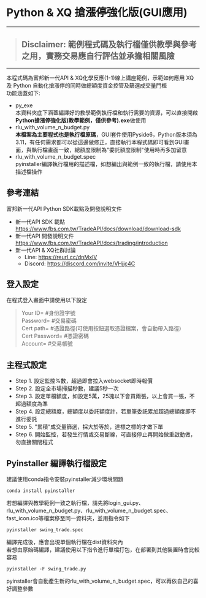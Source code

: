 # Python & XQ 搶漲停強化版(GUI應用)

---
> ## **Disclaimer: 範例程式碼及執行檔僅供教學與參考之用，實務交易應自行評估並承擔相關風險**
> 
---

本程式碼為富邦新一代API & XQ化學反應(1-1)線上講座範例，示範如何應用 XQ 及 Python 自動化搶漲停的同時做總額度資金控管及篩選成交量門檻<br> 
功能涵蓋如下:
* py_exe<br>
  本資料夾底下涵蓋編譯好的教學範例執行檔和執行需要的資源，可以直接開啟**Python搶漲停強化版(教學範例，僅供參考).exe**做使用
* rlu_with_volume_n_budget.py<br>
  **本檔案為主要程式也是執行檔原碼**，GUI套件使用Pyside6，Python版本須為3.11，有任何需求都可以從這邊做修正，直接執行本程式碼即可看到GUI畫面，與執行檔畫面一致，總額度限制為"委託額度限制"使用時再多加留意
* rlu_with_volume_n_budget.spec<br>
  pyinstaller編譯執行檔用的描述檔，如想編出與範例一致的執行檔，請使用本描述檔操作
     
## 參考連結
富邦新一代API Python SDK載點及開發說明文件
* 新一代API SDK 載點<br>
https://www.fbs.com.tw/TradeAPI/docs/download/download-sdk
* 新一代API 開發說明文件<br>
https://www.fbs.com.tw/TradeAPI/docs/trading/introduction 
* 新一代API & XQ社群討論<br>
  * Line: https://reurl.cc/dnMxlV
  * Discord: https://discord.com/invite/VHjjc4C

## 登入設定
在程式登入畫面中請使用以下設定
> Your ID= #身份證字號<br>
> Password= #交易密碼<br>
> Cert path= #憑證路徑(可使用按鈕選取憑證檔案，會自動帶入路徑)<br>
> Cert Password= #憑證密碼<br>
> Account= #交易帳號<br>

## 主程式設定
* Step 1. 設定監控%數，超過即會拉入websocket即時報價
* Step 2. 設定全市場掃描秒數，建議5秒一次
* Step 3. 設定單檔額度，如設定5萬，25塊以下會買兩張，以上會買一張，不超過額度為準
* Step 4. 設定總額度，總額度以委託額度計，若單筆委託累加超過總額度即不進行委託
* Step 5. "累積"成交量篩選，採大於等於，達標之標的才做下單
* Step 6. 開始監控，若發生行情或交易斷線，可直接停止再開始做重啟動做，勿直接關閉程式

## Pyinstaller 編譯執行檔設定
建議使用conda指令安裝pyinstaller減少環境問題<br>
```
conda install pyinstaller
```
若想編譯與教學範例一致之執行檔，請先將login_gui.py、rlu_with_volume_n_budget.py、rlu_with_volume_n_budget.spec、fast_icon.ico等檔案移至同一資料夾，並用指令如下<br>
```
pyinstaller swing_trade.spec
```
編譯完成後，應會出現單個執行檔在dist資料夾內<br>
若想由原始碼編譯，建議使用以下指令進行單檔打包，在部署到其他裝置時會比較容易
```
pyinstaller -F swing_trade.py
```
pyinstaller會自動產生新的rlu_with_volume_n_budget.spec，可以再依自己的喜好調整參數
